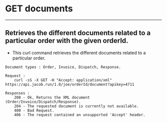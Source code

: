 # GET documents

---
Retrieves the different documents related to a particular order with the given orderId.
---

* This curl command retrieves the different documents related to a particular order.

```
Document types : Order, Invoice, Dispatch, Response.

Request :
    curl -sS -X GET -H "Accept: application/xml" https://api.jacob.run/1.0/joe/orderId/document?apikey=4711

```

``` 
Responses :
    200 - Ok, Returns the XML document (Order/Invoice/Dispatch/Response).
    204 - The requested document is currently not available.
    400 - Bad Request.
    406 - The request contained an unsupported 'Accept' header.
```